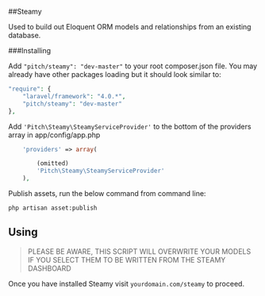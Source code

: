 ##Steamy

Used to build out Eloquent ORM models and relationships from an existing database.

###Installing

Add ```"pitch/steamy": "dev-master"``` to your root composer.json file. You may already have other packages loading but it should look similar to:

```php
"require": {
	"laravel/framework": "4.0.*",
	"pitch/steamy": "dev-master"
},
```


Add ```'Pitch\Steamy\SteamyServiceProvider'``` to the bottom of the providers array in app/config/app.php

```php
	'providers' => array(

		(omitted)
		'Pitch\Steamy\SteamyServiceProvider'
	),
```


Publish assets, run the below command from command line:

```shell
php artisan asset:publish
```

Using
-----

> PLEASE BE AWARE, THIS SCRIPT WILL OVERWRITE YOUR MODELS IF YOU SELECT
> THEM TO BE WRITTEN FROM THE STEAMY DASHBOARD

Once you have installed Steamy visit ```yourdomain.com/steamy``` to proceed.